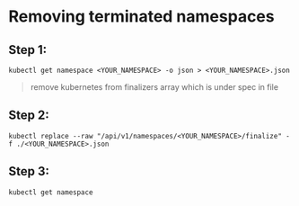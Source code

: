 # Removing terminated namespaces
## Step 1:
```
kubectl get namespace <YOUR_NAMESPACE> -o json > <YOUR_NAMESPACE>.json
```
> remove kubernetes from finalizers array which is under spec in file
## Step 2:
```
kubectl replace --raw "/api/v1/namespaces/<YOUR_NAMESPACE>/finalize" -f ./<YOUR_NAMESPACE>.json
```
## Step 3:
```
kubectl get namespace
```